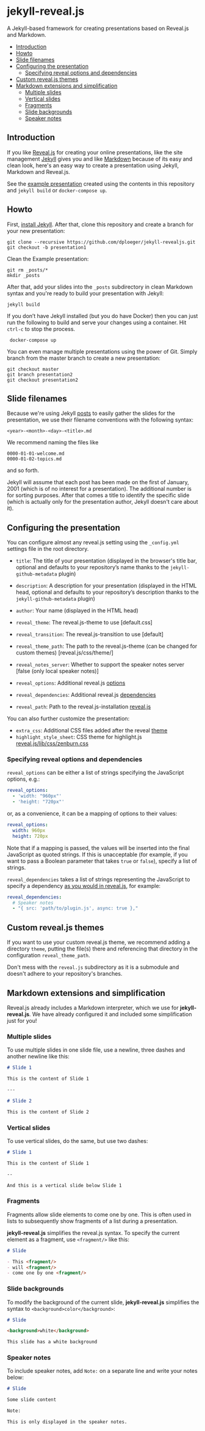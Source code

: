 # jekyll-reveal.js

A Jekyll-based framework for creating presentations based on Reveal.js and Markdown.

- [Introduction](#introduction)
- [Howto](#howto)
- [Slide filenames](#slide-filenames)
- [Configuring the presentation](#configuring-the-presentation)
  - [Specifying reveal options and dependencies](#specifying-reveal-options-and-dependencies)
- [Custom reveal.js themes](#custom-revealjs-themes)
- [Markdown extensions and simplification](#markdown-extensions-and-simplification)
  - [Multiple slides](#multiple-slides)
  - [Vertical slides](#vertical-slides)
  - [Fragments](#fragments)
  - [Slide backgrounds](#slide-backgrounds)
  - [Speaker notes](#speaker-notes)

## Introduction

If you like [Reveal.js][] for creating your online presentations, like the site management [Jekyll][] gives you and like [Markdown][] because of its easy and clean look, here's an easy way to create a presentation using Jekyll, Markdown and Reveal.js.

See the [example presentation][] created using the contents in this repository and `jekyll build` or `docker-compose up`.

## Howto

First, [install Jekyll][]. After that, clone this repository and create a branch for your new presentation:

    git clone --recursive https://github.com/dploeger/jekyll-revealjs.git
    git checkout -b presentation1

Clean the Example presentation:

    git rm _posts/*
    mkdir _posts

After that, add your slides into the `_posts` subdirectory in clean Markdown syntax and you're ready to build your presentation with Jekyll:

    jekyll build

If you don’t have Jekyll installed (but you do have Docker) then you can just run the following to build and serve your changes using a container. Hit `ctrl-c` to stop the process.

     docker-compose up

You can even manage multiple presentations using the power of Git. Simply branch from the master branch to create a new presentation:

    git checkout master
    git branch presentation2
    git checkout presentation2

## Slide filenames

Because we're using Jekyll [posts][] to easily gather the slides for the presentation, we use their filename conventions with the following syntax:

    <year>-<month>-<day>-<title>.md

We recommend naming the files like

    0000-01-01-welcome.md
    0000-01-02-topics.md

and so forth.

Jekyll will assume that each post has been made on the first of January, 2001 (which is of no interest for a presentation). The additional number is for sorting purposes. After that comes a title to identify the specific slide (which is actually only for the presentation author, Jekyll doesn't care about it).

## Configuring the presentation

You can configure almost any reveal.js setting using the `_config.yml` settings file in the root directory.

- `title`: The title of your presentation (displayed in the browser's title bar, optional and defaults to your repository’s name thanks to the `jekyll-github-metadata` plugin)
- `description`: A description for your presentation (displayed in the HTML head, optional and defaults to your repository’s description thanks to the `jekyll-github-metadata` plugin)
- `author`: Your name (displayed in the HTML head)
- `reveal_theme`: The reveal.js-theme to use [default.css]
- `reveal_transition`: The reveal.js-transition to use [default]
- `reveal_theme_path`: The path to the reveal.js-theme (can be changed for custom themes) [reveal.js/css/theme/]
- `reveal_notes_server`: Whether to support the speaker notes server [false (only local speaker notes)]
- `reveal_options`: Additional reveal.js [options][]

- `reveal_dependencies`: Additional reveal.js [dependencies][]
- `reveal_path`: Path to the reveal.js-installation [reveal.js]

You can also further customize the presentation:

- `extra_css`: Additional CSS files added after the reveal [theme][]
- `highlight_style_sheet`: CSS theme for highlight.js [reveal.js/lib/css/zenburn.css](reveal.js/lib/css/zenburn.css)

### Specifying reveal options and dependencies

`reveal_options` can be either a list of strings specifying the JavaScript options, e.g.:

```yaml
reveal_options:
  - 'width: "960px"'
  - 'height: "720px"'
```

or, as a convenience, it can be a mapping of options to their values:

```yaml
reveal_options:
  width: 960px
  height: 720px
```

Note that if a mapping is passed, the values will be inserted into the final JavaScript as quoted strings. If this is unacceptable (for example, if you want to pass a Boolean parameter that takes `true` or `false`), specify a list of strings.

`reveal_dependencies` takes a list of strings representing the JavaScript to specify a dependency [as you would in reveal.js](https://github.com/hakimel/reveal.js/#dependencies), for example:

```yaml
reveal_dependencies:
  # Speaker notes
  - "{ src: 'path/to/plugin.js', async: true },"
```

## Custom reveal.js themes

If you want to use your custom reveal.js theme, we recommend adding a directory `theme`, putting the file(s) there and referencing that directory in the configuration `reveal_theme_path`.

Don't mess with the `reveal.js` subdirectory as it is a submodule and doesn't adhere to your repository's branches.

## Markdown extensions and simplification

Reveal.js already includes a Markdown interpreter, which we use for **jekyll-reveal.js**. We have already configured it and included some simplification just for you!

### Multiple slides

To use multiple slides in one slide file, use a newline, three dashes and another newline like this:

```markdown
# Slide 1

This is the content of Slide 1

---

# Slide 2

This is the content of Slide 2
```

### Vertical slides

To use vertical slides, do the same, but use two dashes:

```markdown
# Slide 1

This is the content of Slide 1

--

And this is a vertical slide below Slide 1
```

### Fragments

Fragments allow slide elements to come one by one. This is often used in lists to subsequently show fragments of a list during a presentation.

**jekyll-reveal.js** simplifies the reveal.js syntax. To specify the current element as a fragment, use `<fragment/>` like this:

```markdown
# Slide

- This <fragment/>
- will <fragment/>
- come one by one <fragment/>
```

### Slide backgrounds

To modify the background of the current slide, **jekyll-reveal.js** simplifies the syntax to `<background>color</background>`:

```markdown
# Slide

<background>white</background>

This slide has a white background
```

### Speaker notes

To include speaker notes, add `Note:` on a separate line and write your notes below:

```markdown
# Slide

Some slide content

Note:

This is only displayed in the speaker notes.
```

[reveal.js]: http://lab.hakim.se/reveal-js/#/
[jekyll]: http://jekyllrb.com/
[markdown]: http://daringfireball.net/projects/markdown/
[example presentation]: http://dploeger.github.io/jekyll-revealjs/example
[install jekyll]: http://jekyllrb.com/docs/installation/
[options]: https://github.com/hakimel/reveal.js#configuration
[dependencies]: https://github.com/hakimel/reveal.js#dependencies
[posts]: https://jekyllrb.com/docs/posts/#creating-posts
[theme]: https://github.com/hakimel/reveal.js#theming
